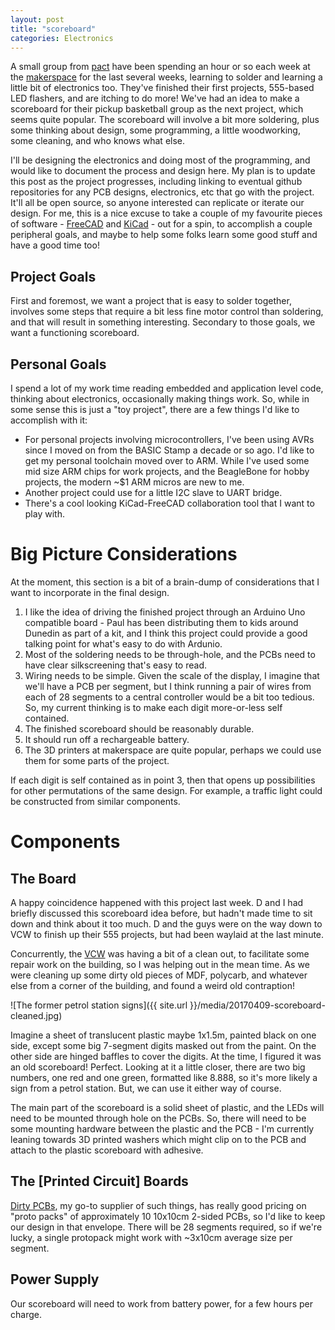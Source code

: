 ```yaml
---
layout: post
title: "scoreboard"
categories: Electronics
---
```


A small group from [pact](http://www.pactgroup.co.nz/) have been spending an hour or so each week at the [makerspace](http://dspace.org.nz) for the last several weeks, learning to solder and learning a little bit of electronics too. They've finished their first projects, 555-based LED flashers, and are itching to do more! We've had an idea to make a scoreboard for their pickup basketball group as the next project, which seems quite popular. The scoreboard will involve a bit more soldering, plus some thinking about design, some programming, a little woodworking, some cleaning, and who knows what else.

I'll be designing the electronics and doing most of the programming, and would like to document the process and design here. My plan is to update this post as the project progresses, including linking to eventual github repositories for any PCB designs, electronics, etc that go with the project. It'll all be open source, so anyone interested can replicate or iterate our design. For me, this is a nice excuse to take a couple of my favourite pieces of software - [FreeCAD](https://freecadweb.org/) and [KiCad](http://kicad-pcb.org/) - out for a spin, to accomplish a couple peripheral goals, and maybe to help some folks learn some good stuff and have a good time too!

Project Goals
---
First and foremost, we want a project that is easy to solder together, involves some steps that require a bit less fine motor control than soldering, and that will result in something interesting. Secondary to those goals, we want a functioning scoreboard.

Personal Goals
---
I spend a lot of my work time reading embedded and application level code, thinking about electronics, occasionally making things work. So, while in some sense this is just a "toy project", there are a few things I'd like to accomplish with it:

  * For personal projects involving microcontrollers, I've been using AVRs since I moved on from the BASIC Stamp a decade or so ago. I'd like to get my personal toolchain moved over to ARM. While I've used some mid size ARM chips for work projects, and the BeagleBone for hobby projects, the modern ~$1 ARM micros are new to me.
  * Another project could use for a little I2C slave to UART bridge.
  * There's a cool looking KiCad-FreeCAD collaboration tool that I want to play with.

Big Picture Considerations
===
At the moment, this section is a bit of a brain-dump of considerations that I want to incorporate in the final design.

1. I like the idea of driving the finished project through an Arduino Uno compatible board - Paul has been distributing them to kids around Dunedin as part of a kit, and I think this project could provide a good talking point for what's easy to do with Ardunio.
2. Most of the soldering needs to be through-hole, and the PCBs need to have clear silkscreening that's easy to read.
3. Wiring needs to be simple. Given the scale of the display, I imagine that we'll have a PCB per segment, but I think running a pair of wires from each of 28 segments to a central controller would be a bit too tedious. So, my current thinking is to make each digit more-or-less self contained.
4. The finished scoreboard should be reasonably durable.
5. It should run off a rechargeable battery.
6. The 3D printers at makerspace are quite popular, perhaps we could use them for some parts of the project.

If each digit is self contained as in point 3, then that opens up possibilities for other permutations of the same design. For example, a traffic light could be constructed from similar components.

Components
===
The Board
---
A happy coincidence happened with this project last week. D and I had briefly discussed this scoreboard idea before, but hadn't made time to sit down and think about it too much. D and the guys were on the way down to VCW to finish up their 555 projects, but had been waylaid at the last minute.

Concurrently, the [VCW](https://valleyworkspace.org) was having a bit of a clean out, to facilitate some repair work on the building, so I was helping out in the mean time. As we were cleaning up some dirty old pieces of MDF, polycarb, and whatever else from a corner of the building, and found a weird old contraption!

![The former petrol station signs]({{ site.url }}/media/20170409-scoreboard-cleaned.jpg)

Imagine a sheet of translucent plastic maybe 1x1.5m, painted black on one side, except some big 7-segment digits masked out from the paint. On the other side are hinged baffles to cover the digits. At the time, I figured it was an old scoreboard! Perfect. Looking at it a little closer, there are two big numbers, one red and one green, formatted like 8.888, so it's more likely a sign from a petrol station. But, we can use it either way of course.

The main part of the scoreboard is a solid sheet of plastic, and the LEDs will need to be mounted through hole on the PCBs. So, there will need to be some mounting hardware between the plastic and the PCB - I'm currently leaning towards 3D printed washers which might clip on to the PCB and attach to the plastic scoreboard with adhesive.

The [Printed Circuit] Boards
---
[Dirty PCBs](http://dirtypcbs.com/), my go-to supplier of such things, has really good pricing on "proto packs" of approximately 10 10x10cm 2-sided PCBs, so I'd like to keep our design in that envelope. There will be 28 segments required, so if we're lucky, a single protopack might work with ~3x10cm average size per segment.

Power Supply
---
Our scoreboard will need to work from battery power, for a few hours per charge.
